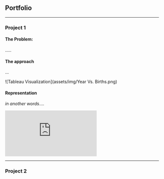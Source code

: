 ## Portfolio

---

### Project 1

#### The Problem:
.....

#### The approach
...

![Tableau Visualization](assets/img/Year Vs. Births.png)

#### Representation
*in another words*....

[![Tableau Visualization](https://raw.githubusercontent.com/SilviaAArian/portfolio/main/tableau_embed.html)](https://raw.githubusercontent.com/SilviaAArian/portfolio/main/tableau_embed.html)


---

### Project 2

